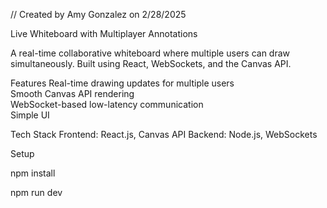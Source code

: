 // Created by Amy Gonzalez on 2/28/2025

Live Whiteboard with Multiplayer Annotations

A real-time collaborative whiteboard where multiple users can draw simultaneously. Built using React, WebSockets, and the Canvas API.

Features
Real-time drawing updates for multiple users  
Smooth Canvas API rendering  
WebSocket-based low-latency communication  
Simple UI 

Tech Stack
Frontend: React.js, Canvas API
Backend: Node.js, WebSockets

Setup

npm install

npm run dev
